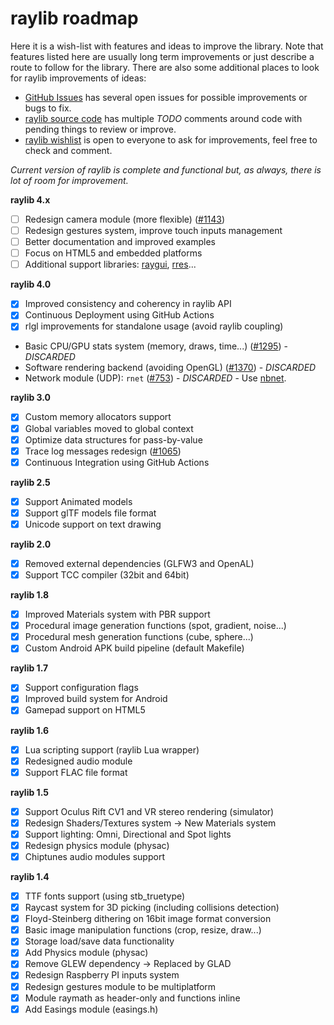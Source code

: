# raylib roadmap

Here it is a wish-list with features and ideas to improve the library. Note that features listed here are usually long term improvements or just describe a route to follow for the library. There are also some additional places to look for raylib improvements of ideas:

 - [GitHub Issues](https://github.com/raysan5/raylib/issues) has several open issues for possible improvements or bugs to fix.
 - [raylib source code](https://github.com/raysan5/raylib/tree/master/src) has multiple *TODO* comments around code with pending things to review or improve. 
 - [raylib wishlist](https://github.com/raysan5/raylib/discussions/1502) is open to everyone to ask for improvements, feel free to check and comment.

_Current version of raylib is complete and functional but, as always, there is lot of room for improvement._

**raylib 4.x**
 - [ ] Redesign camera module (more flexible) ([#1143](https://github.com/raysan5/raylib/issues/1143))
 - [ ] Redesign gestures system, improve touch inputs management
 - [ ] Better documentation and improved examples
 - [ ] Focus on HTML5 and embedded platforms
 - [ ] Additional support libraries: [raygui](https://github.com/raysan5/raygui), [rres](https://github.com/raysan5/rres)...

**raylib 4.0**
 - [x] Improved consistency and coherency in raylib API
 - [x] Continuous Deployment using GitHub Actions
 - [x] rlgl improvements for standalone usage (avoid raylib coupling)
 - Basic CPU/GPU stats system (memory, draws, time...) ([#1295](https://github.com/raysan5/raylib/issues/1295)) - _DISCARDED_
 - Software rendering backend (avoiding OpenGL) ([#1370](https://github.com/raysan5/raylib/issues/1370)) - _DISCARDED_
 - Network module (UDP): `rnet` ([#753](https://github.com/raysan5/raylib/issues/753)) - _DISCARDED_ - Use [nbnet](https://github.com/nathhB/nbnet).
 
 **raylib 3.0**
 - [x] Custom memory allocators support
 - [x] Global variables moved to global context
 - [x] Optimize data structures for pass-by-value
 - [x] Trace log messages redesign ([#1065](https://github.com/raysan5/raylib/issues/1065))
 - [x] Continuous Integration using GitHub Actions
 
**raylib 2.5**
 - [x] Support Animated models
 - [x] Support glTF models file format
 - [x] Unicode support on text drawing
 
**raylib 2.0**
 - [x] Removed external dependencies (GLFW3 and OpenAL)
 - [x] Support TCC compiler (32bit and 64bit)
 
**raylib 1.8**
 - [x] Improved Materials system with PBR support
 - [x] Procedural image generation functions (spot, gradient, noise...)
 - [x] Procedural mesh generation functions (cube, sphere...)
 - [x] Custom Android APK build pipeline (default Makefile)

**raylib 1.7**
 - [x] Support configuration flags
 - [x] Improved build system for Android
 - [x] Gamepad support on HTML5
    
**raylib 1.6**
 - [x] Lua scripting support (raylib Lua wrapper)
 - [x] Redesigned audio module
 - [x] Support FLAC file format

**raylib 1.5**
 - [x] Support Oculus Rift CV1 and VR stereo rendering (simulator)
 - [x] Redesign Shaders/Textures system -> New Materials system
 - [x] Support lighting: Omni, Directional and Spot lights
 - [x] Redesign physics module (physac)
 - [x] Chiptunes audio modules support

**raylib 1.4**
 - [x] TTF fonts support (using stb_truetype)
 - [x] Raycast system for 3D picking (including collisions detection)
 - [x] Floyd-Steinberg dithering on 16bit image format conversion
 - [x] Basic image manipulation functions (crop, resize, draw...)
 - [x] Storage load/save data functionality
 - [x] Add Physics module (physac)
 - [x] Remove GLEW dependency -> Replaced by GLAD
 - [x] Redesign Raspberry PI inputs system
 - [x] Redesign gestures module to be multiplatform
 - [x] Module raymath as header-only and functions inline
 - [x] Add Easings module (easings.h)

